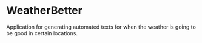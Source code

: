 # WeatherBetter

Application for generating automated texts for when the weather is going to be good in certain locations. 